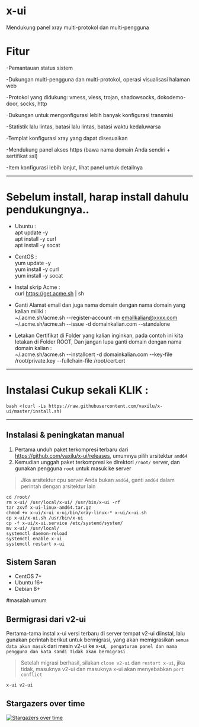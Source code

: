 # x-ui
Mendukung panel xray multi-protokol dan multi-pengguna

# Fitur
-Pemantauan status sistem

-Dukungan multi-pengguna dan multi-protokol, operasi visualisasi halaman web

-Protokol yang didukung: vmess, vless, trojan, shadowsocks, dokodemo-door, socks, http

-Dukungan untuk mengonfigurasi lebih banyak konfigurasi transmisi

-Statistik lalu lintas, batasi lalu lintas, batasi waktu kedaluwarsa

-Templat konfigurasi xray yang dapat disesuaikan

-Mendukung panel akses https (bawa nama domain Anda sendiri + sertifikat ssl)

-Item konfigurasi lebih lanjut, lihat panel untuk detailnya

------------------------------------------------------------------------------------------------------------------------------------------------------------------------
# Sebelum install, harap install dahulu pendukungnya..
* Ubuntu :<br/>
apt update -y<br/>
apt install -y curl<br/>
apt install -y socat<br/>

* CentOS :<br/>
yum update -y<br/>
yum install -y curl<br/>
yum install -y socat<br/>

* Instal skrip Acme :<br/>
curl https://get.acme.sh | sh<br/>

* Ganti Alamat email dan juga nama domain dengan nama domain yang kalian miliki :<br/>
~/.acme.sh/acme.sh --register-account -m emailkalian@xxxx.com<br/>
~/.acme.sh/acme.sh  --issue -d domainkalian.com   --standalone

* Letakan Certifikat di Folder yang kalian inginkan, pada contoh ini kita letakan di Folder ROOT, Dan jangan lupa ganti domain dengan nama domain kalian :<br/>
~/.acme.sh/acme.sh --installcert -d domainkalian.com --key-file /root/private.key --fullchain-file /root/cert.crt

---------------------------------------------------------------------------------------------------------------------------------------------------------------------------

# Instalasi Cukup sekali KLIK :
```
bash <(curl -Ls https://raw.githubusercontent.com/vaxilu/x-ui/master/install.sh)
```
------------------------------------------------------------------------------------------------------------------------------------------------------------------------------
## Instalasi & peningkatan manual
1. Pertama unduh paket terkompresi terbaru dari https://github.com/vaxilu/x-ui/releases, umumnya pilih arsitektur `amd64`
2. Kemudian unggah paket terkompresi ke direktori `/root/` server, dan gunakan pengguna `root` untuk masuk ke server

> Jika arsitektur cpu server Anda bukan `amd64`, ganti `amd64` dalam perintah dengan arsitektur lain

```
cd /root/
rm x-ui/ /usr/local/x-ui/ /usr/bin/x-ui -rf
tar zxvf x-ui-linux-amd64.tar.gz
chmod +x x-ui/x-ui x-ui/bin/xray-linux-* x-ui/x-ui.sh
cp x-ui/x-ui.sh /usr/bin/x-ui
cp -f x-ui/x-ui.service /etc/systemd/system/
mv x-ui/ /usr/local/
systemctl daemon-reload
systemctl enable x-ui
systemctl restart x-ui
```

## Sistem Saran
- CentOS 7+
- Ubuntu 16+
- Debian 8+

#masalah umum 

## Bermigrasi dari v2-ui
Pertama-tama instal x-ui versi terbaru di server tempat v2-ui diinstal, lalu gunakan perintah berikut untuk bermigrasi, yang akan memigrasikan `semua data akun masuk` dari mesin v2-ui ke x-ui, ` pengaturan panel dan nama pengguna dan kata sandi Tidak akan bermigrasi`
> Setelah migrasi berhasil, silakan `close v2-ui` dan `restart x-ui`, jika tidak, masuknya v2-ui dan masuknya x-ui akan menyebabkan `port conflict`
```
x-ui v2-ui
```

## Stargazers over time

[![Stargazers over time](https://starchart.cc/vaxilu/x-ui.svg)](https://starchart.cc/vaxilu/x-ui)
